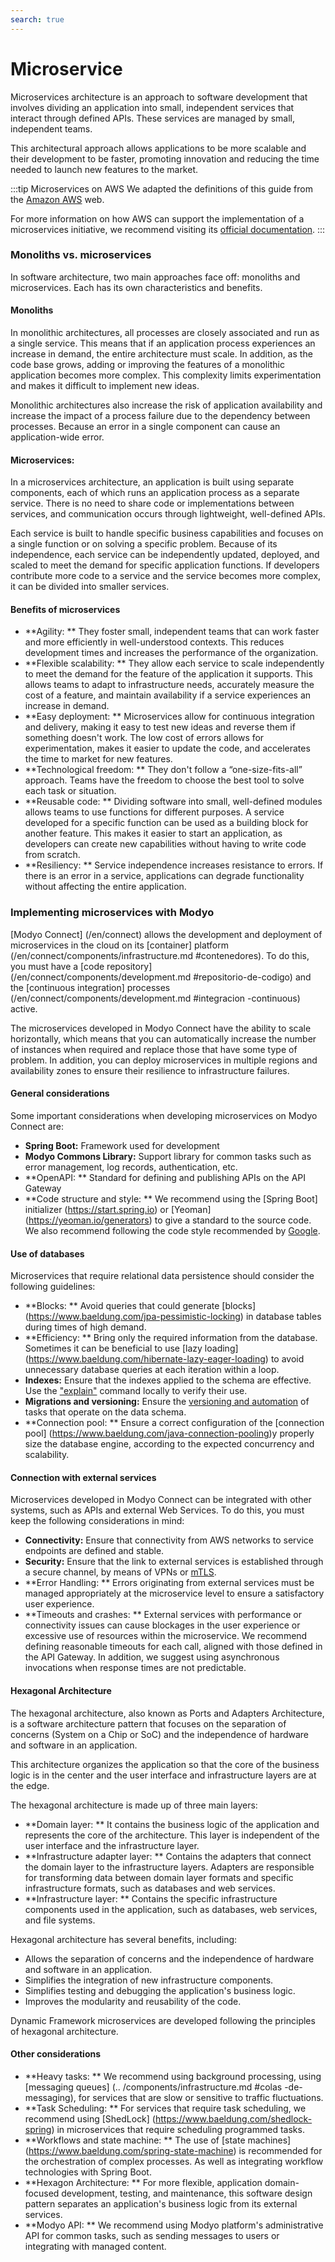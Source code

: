 ```yaml
---
search: true
---
```


# Microservice

Microservices architecture is an approach to software development that involves dividing an application into small, independent services that interact through defined APIs. These services are managed by small, independent teams.

This architectural approach allows applications to be more scalable and their development to be faster, promoting innovation and reducing the time needed to launch new features to the market.

:::tip Microservices on AWS
We adapted the definitions of this guide from the [Amazon AWS](https://aws.amazon.com) web.

For more information on how AWS can support the implementation of a microservices initiative, we recommend visiting its [official documentation](https://aws.amazon.com/microservices).
:::

### Monoliths vs. microservices

In software architecture, two main approaches face off: monoliths and microservices. Each has its own characteristics and benefits.

#### Monoliths
In monolithic architectures, all processes are closely associated and run as a single service. This means that if an application process experiences an increase in demand, the entire architecture must scale. In addition, as the code base grows, adding or improving the features of a monolithic application becomes more complex. This complexity limits experimentation and makes it difficult to implement new ideas.

Monolithic architectures also increase the risk of application availability and increase the impact of a process failure due to the dependency between processes. Because an error in a single component can cause an application-wide error.

#### Microservices:
In a microservices architecture, an application is built using separate components, each of which runs an application process as a separate service. There is no need to share code or implementations between services, and communication occurs through lightweight, well-defined APIs.

Each service is built to handle specific business capabilities and focuses on a single function or on solving a specific problem. Because of its independence, each service can be independently updated, deployed, and scaled to meet the demand for specific application functions. If developers contribute more code to a service and the service becomes more complex, it can be divided into smaller services.

#### Benefits of microservices

- **Agility: ** They foster small, independent teams that can work faster and more efficiently in well-understood contexts. This reduces development times and increases the performance of the organization.
- **Flexible scalability: ** They allow each service to scale independently to meet the demand for the feature of the application it supports. This allows teams to adapt to infrastructure needs, accurately measure the cost of a feature, and maintain availability if a service experiences an increase in demand.
- **Easy deployment: ** Microservices allow for continuous integration and delivery, making it easy to test new ideas and reverse them if something doesn't work. The low cost of errors allows for experimentation, makes it easier to update the code, and accelerates the time to market for new features.
- **Technological freedom: ** They don't follow a “one-size-fits-all” approach. Teams have the freedom to choose the best tool to solve each task or situation.
- **Reusable code: ** Dividing software into small, well-defined modules allows teams to use functions for different purposes. A service developed for a specific function can be used as a building block for another feature. This makes it easier to start an application, as developers can create new capabilities without having to write code from scratch.
- **Resiliency: ** Service independence increases resistance to errors. If there is an error in a service, applications can degrade functionality without affecting the entire application.

### Implementing microservices with Modyo

[Modyo Connect] (/en/connect) allows the development and deployment of microservices in the cloud on its [container] platform (/en/connect/components/infrastructure.md #contenedores). To do this, you must have a [code repository] (/en/connect/components/development.md #repositorio-de-codigo) and the [continuous integration] processes (/en/connect/components/development.md #integracion -continuous) active.

The microservices developed in Modyo Connect have the ability to scale horizontally, which means that you can automatically increase the number of instances when required and replace those that have some type of problem. In addition, you can deploy microservices in multiple regions and availability zones to ensure their resilience to infrastructure failures.

#### General considerations

Some important considerations when developing microservices on Modyo Connect are:

- **Spring Boot:** Framework used for development
- **Modyo Commons Library:** Support library for common tasks such as error management, log records,
  authentication, etc.
- **OpenAPI: ** Standard for defining and publishing APIs on the API Gateway
- **Code structure and style: ** We recommend using the [Spring Boot] initializer (https://start.spring.io)
  or [Yeoman] (https://yeoman.io/generators) to give a standard to the source code. We also recommend following the
  code style recommended by [Google](https://google.github.io/styleguide/javaguide.html).

#### Use of databases

Microservices that require relational data persistence should consider the following guidelines:

- **Blocks: ** Avoid queries that could generate [blocks] (https://www.baeldung.com/jpa-pessimistic-locking) in database tables during times of high demand.
- **Efficiency: ** Bring only the required information from the database. Sometimes it can be beneficial to use [lazy loading] (https://www.baeldung.com/hibernate-lazy-eager-loading) to avoid unnecessary database queries at each iteration within a loop.
- **Indexes:** Ensure that the indexes applied to the schema are effective. Use the ["explain"](https://dev.mysql.com/doc/refman/8.0/en/using-explain.html) command locally to verify their use.
- **Migrations and versioning:** Ensure the [versioning and automation](https://flywaydb.org) of tasks that operate on the data schema.
- **Connection pool: ** Ensure a correct configuration of the [connection pool] (https://www.baeldung.com/java-connection-pooling)y properly size the database engine, according to the expected concurrency and scalability.

#### Connection with external services

Microservices developed in Modyo Connect can be integrated with other systems, such as APIs and external Web Services. To do this, you must keep the following considerations in mind:

- **Connectivity:** Ensure that connectivity from AWS networks to service endpoints are defined and stable.
- **Security:** Ensure that the link to external services is established through a secure channel, by means of VPNs or [mTLS](https://www.cloudflare.com/learning/access-management/what-is-mutual-tls/).
- **Error Handling: ** Errors originating from external services must be managed appropriately at the microservice level to ensure a satisfactory user experience.
- **Timeouts and crashes: ** External services with performance or connectivity issues can cause blockages in the user experience or excessive use of resources within the microservice. We recommend defining reasonable timeouts for each call, aligned with those defined in the API Gateway. In addition, we suggest using asynchronous invocations when response times are not predictable.

#### Hexagonal Architecture
The hexagonal architecture, also known as Ports and Adapters Architecture, is a software architecture pattern that focuses on the separation of concerns (System on a Chip or SoC) and the independence of hardware and software in an application.

This architecture organizes the application so that the core of the business logic is in the center and the user interface and infrastructure layers are at the edge.

The hexagonal architecture is made up of three main layers:

- **Domain layer: ** It contains the business logic of the application and represents the core of the architecture. This layer is independent of the user interface and the infrastructure layer.
- **Infrastructure adapter layer: ** Contains the adapters that connect the domain layer to the infrastructure layers. Adapters are responsible for transforming data between domain layer formats and specific infrastructure formats, such as databases and web services.
- **Infrastructure layer: ** Contains the specific infrastructure components used in the application, such as databases, web services, and file systems.

Hexagonal architecture has several benefits, including:

- Allows the separation of concerns and the independence of hardware and software in an application.
- Simplifies the integration of new infrastructure components.
- Simplifies testing and debugging the application's business logic.
- Improves the modularity and reusability of the code.

Dynamic Framework microservices are developed following the principles of hexagonal architecture.


#### Other considerations

- **Heavy tasks: ** We recommend using background processing, using [messaging queues] (.. /components/infrastructure.md #colas -de-messaging), for services that are slow or sensitive to traffic fluctuations.
- **Task Scheduling: ** For services that require task scheduling, we recommend using [ShedLock] (https://www.baeldung.com/shedlock-spring) in microservices that require scheduling programmed tasks.
- **Workflows and state machine: ** The use of [state machines] (https://www.baeldung.com/spring-state-machine) is recommended for the orchestration of complex processes. As well as integrating workflow technologies with Spring Boot.
- **Hexagon Architecture: ** For more flexible, application domain-focused development, testing, and maintenance, this software design pattern separates an application's business logic from its external services.
- **Modyo API: ** We recommend using Modyo platform's administrative API for common tasks, such as sending messages to users or integrating with managed content.
